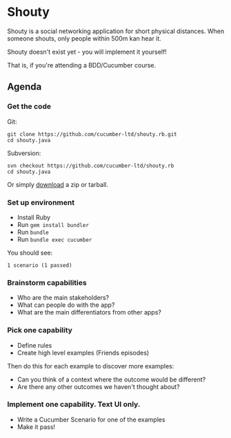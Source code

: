 # Shouty

Shouty is a social networking application for short physical distances.
When someone shouts, only people within 500m kan hear it.

Shouty doesn't exist yet - you will implement it yourself!

That is, if you're attending a BDD/Cucumber course.

## Agenda

### Get the code

Git:

    git clone https://github.com/cucumber-ltd/shouty.rb.git
    cd shouty.java

Subversion:

    svn checkout https://github.com/cucumber-ltd/shouty.rb
    cd shouty.java

Or simply [download](https://github.com/cucumber-ltd/shouty.rb/releases) a zip or tarball.

### Set up environment

* Install Ruby
* Run `gem install bundler`
* Run `bundle`
* Run `bundle exec cucumber`

You should see:

    1 scenario (1 passed)

### Brainstorm capabilities

* Who are the main stakeholders?
* What can people do with the app?
* What are the main differentiators from other apps?

### Pick one capability

* Define rules
* Create high level examples (Friends episodes)

Then do this for each example to discover more examples:

* Can you think of a context where the outcome would be different?
* Are there any other outcomes we haven't thought about?

### Implement one capability. Text UI only.

* Write a Cucumber Scenario for one of the examples
* Make it pass!
